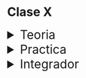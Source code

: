 # Clase X

<details>
<summary style="font-size:28px">Teoria</summary>

---

Comienza a leer el archivo `sum.test.js`.

- Observa la sintaxis de los tests.

  - Observa como se utiliza `describe` para agrupar tests.

  - Observa como se utiliza `it` o `test` para definir un test.

  - Observa como se utiliza `expect` para definir una asercion.

  - Observa como utilizamos matchers para definir la asercion.

- Ahora observa el archivo `App.test.js`.

  - Observa como se utiliza `render` para renderizar un componente.

  - Observa como se utiliza `screen` para obtener elementos del DOM.

  - Observa como se utiliza `fireEvent` para simular eventos.

- Recuerda que queremos que los test sean independientes. Por lo tanto, no queremos que puedan hacer fetch a la API. Para eso vamos a utilizar `jest.mock` para mockear el modulo `window.fetch`. Lo mismo con las props y funciones que recibe el componente.

Opcionalmente, puedes leer la siguiente documentacion:

- [Vitest](https://vitest.dev/api/expect.html)

- [Prioridad de queries en Testing Library](https://testing-library.com/docs/queries/about/#priority)

---

Si quieres, puedes ver el ejercicio con el que trabajaremos durante la clase [aqui](/src/clases/16-testing/teoria/App.jsx)
</details>
<details>
<summary style="font-size:28px">Practica</summary>

---

### Ejercicio 1: configuracion de entorno

1. Instale las dependencias de **desarrollo** `vitest`, `@testing-library/react` y `jsdom`

2. Configure el archivo `vite.config.js` para que use `jsdom` como entorno de testeo.

    Agregar la siguiente linea al archivo:

    ```js
    import { defineConfig } from 'vitest/config' // change 'vitest' to 'vitest/config'
    // vite.config.js
    export default defineConfig({
      // ...
      test: {
        globals: true,
        environment: 'jsdom',
      }
    })
    ```

3. Modifique el `package.json` para que ejecute los tests con `vitest`

  ```json
  // package.json
  {
    // ...
    "scripts": {
      // ...
      "test": "vitest"
    }
  }
  ```

4. Cree un test de prueba para verificar que todo este funcionando correctamente

    ```js
    // src/App.test.js
    import { render, screen } from '@testing-library/react'
    import App from './App'

    test('renders learn react link', () => {
      render(<App />)
      expect(true).toBeTruthy()
    })
    ```

### Ejercicio 2: Proper practice

cree los siguientes test, y adapte la aplicacion de acuerdo a los mismos:

1. La app debe tener un titulo que diga `Cookie Clicker`

2. La app debe tener un boton que diga `Click me!`

3. La app debe tener un contador que diga `0`

4. La app debe incrementar el contador en 1 cada vez que se presiona el boton

5. La app debe tener un boton que diga `Ascend`

6. El boton `Ascend` debe estar deshabilitado cuando el contador es menor a 10

7. La app recibe un parametro opcional que es una funcion que se ejecuta cuando se presiona el boton `Ascend`

---

Puedes ver la resolucion [aqui](/src/clases/16-testing/practica/App.jsx)
</details>
<details>
<summary style="font-size:28px">Integrador</summary>

1. Probar componente lenguajes favs

  - se tiene que renderizar

  - la cantidad de items tiene que ser igual a la de los lenguajes enviados

  - si se el envia una fav, tiene que estar primary

  - on click tiene que llamar a la funcion enviada

</details>